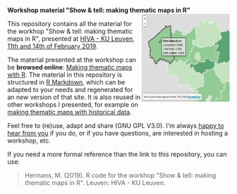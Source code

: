 **Workshop material "Show & tell: making thematic maps in R"**
<img align="right" width="200" height="200" src="data/leafletmap_screenshot_680x500.png">

This repository contains all the material for the workhop "Show & tell: making thematic maps in R", presented at [HIVA - KU Leuven, 11th and 14th of February 2019](https://mhermans.net/talk/2019-02-11-r-thematic-maps/).

The material presented at the workshop can be **browsed online**: [Making thematic maps with R](https://workshop.mhermans.net/thematic-maps-r/). The material in this repository is structured in [R Markdown](https://rmarkdown.rstudio.com/), which can be adapted to your needs and regenerated for an new version of that site. It is also reused in other workshops I presented, for example on [making thematic maps with historical data](https://mhermans.net/talk/2019-12-11-r-historical-maps/).

Feel free to (re)use, adapt and share (GNU GPL V3.0). I'm always [happy to hear from you](https://mhermans.net/#contact) if you do, or if you have questions, are interested in hosting a workshop, etc.

If you need a more formal reference than the link to this repository, you can use:

> Hermans, M. (2019). R code for the workhop "Show & tell: making thematic maps in R". Leuven: HIVA - KU Leuven.
